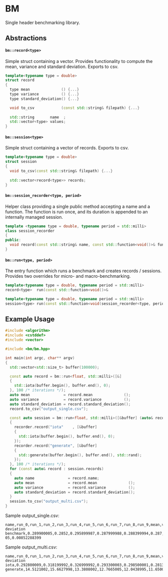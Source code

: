 # BM #
Single header benchmarking library.

## Abstractions ##

#### `bm::record<type>` #####
Simple struct containing a vector. 
Provides functionality to compute the mean, variance and standard deviation. Exports to csv.

```cpp
template<typename type = double>
struct record
{
  type mean              () {...}
  type variance          () {...}
  type standard_deviation() {...}

  void to_csv            (const std::string& filepath) {...}
  
  std::string       name  ;
  std::vector<type> values;
}
```

#### `bm::session<type>` ####
Simple struct containing a vector of records. 
Exports to csv.

```cpp
template<typename type = double>
struct session
{
  void to_csv(const std::string& filepath) {...}
  
  std::vector<record<type>> records;
}
```

#### `bm::session_recorder<type, period>` ####
Helper class providing a single public method accepting a name and a function. 
The function is run once, and its duration is appended to an internally managed session.

```cpp
template <typename type = double, typename period = std::milli>
class session_recorder
{
public:
  void record(const std::string& name, const std::function<void()>& function) const {...}
}

```

#### `bm::run<type, period>` ####
The entry function which runs a benchmark and creates records / sessions. Provides two overrides for micro- and macro-benchmarking.

```cpp
template<typename type = double, typename period = std::milli>
record<type>  run(const std::function<void()>&                                function, const std::size_t iterations) {...}

template<typename type = double, typename period = std::milli>
session<type> run(const std::function<void(session_recorder<type, period>&)>& function, const std::size_t iterations) {...}
```

## Example Usage ##

```cpp
#include <algorithm>
#include <cstddef>
#include <vector>

#include <bm/bm.hpp>

int main(int argc, char** argv)
{
  std::vector<std::size_t> buffer(100000);

  const auto record = bm::run<float, std::milli>([&]
  {
    std::iota(buffer.begin(), buffer.end(), 0);
  }, 100 /* iterations */);
  auto mean               = record.mean              ();
  auto variance           = record.variance          ();
  auto standard_deviation = record.standard_deviation();
  record.to_csv("output_single.csv");

  const auto session = bm::run<float, std::milli>([&buffer] (auto& recorder)
  {
    recorder.record("iota"    , [&buffer]
    {
      std::iota(buffer.begin(), buffer.end(), 0);
    });
    recorder.record("generate", [&buffer]
    {
      std::generate(buffer.begin(), buffer.end(), std::rand);
    });
  }, 100 /* iterations */);
  for (const auto& record : session.records)
  {
    auto name               = record.name;
    auto mean               = record.mean              ();
    auto variance           = record.variance          ();
    auto standard_deviation = record.standard_deviation();
  }
  session.to_csv("output_multi.csv");
}
```

Sample output_single.csv:
```
name,run_0,run_1,run_2,run_3,run_4,run_5,run_6,run_7,run_8,run_9,mean,variance,standard deviation
benchmark,0.289900005,0.2852,0.295899987,0.287999988,0.288399994,0.287,0.296400011,0.280900002,0.264800012,0.281699985,0.285819978,7.26395519e-05,0.00852288399
```

Sample output_multi.csv:
```
name,run_0,run_1,run_2,run_3,run_4,run_5,run_6,run_7,run_8,run_9,mean,variance,standard deviation
iota,0.292800009,0.318199992,0.326999992,0.293300003,0.298500001,0.281300008,0.242699996,0.266900003,0.292899996,0.273400009,0.288700044,0.000536887906,0.0231708419
generate,14.5121002,15.6627998,13.3808002,12.7665005,12.0438995,11.6500998,11.5285997,12.4758997,12.7679996,11.9224005,12.8711109,1.58014572,1.25703847
```